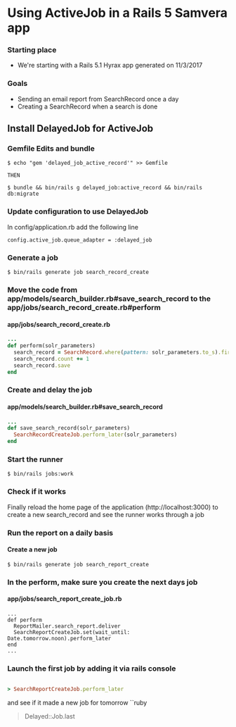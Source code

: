 # Using ActiveJob in a Rails 5 Samvera app

### Starting place
  - We're starting with a Rails 5.1 Hyrax app generated on 11/3/2017

### Goals
  - Sending an email report from SearchRecord once a day
  - Creating a SearchRecord when a search is done


## Install DelayedJob for ActiveJob
### Gemfile Edits and bundle
```
$ echo "gem 'delayed_job_active_record'" >> Gemfile

THEN

$ bundle && bin/rails g delayed_job:active_record && bin/rails db:migrate
```

### Update configuration to use DelayedJob
In config/application.rb add the following line
```
config.active_job.queue_adapter = :delayed_job
```
### Generate a job
```
$ bin/rails generate job search_record_create
```

### Move the code from app/models/search_builder.rb#save_search_record to the app/jobs/search_record_create.rb#perform
#### app/jobs/search_record_create.rb
```ruby
...
def perform(solr_parameters)
  search_record = SearchRecord.where(pattern: solr_parameters.to_s).first_or_initialize(count: 0)
  search_record.count += 1
  search_record.save
end
```

### Create and delay the job
#### app/models/search_builder.rb#save_search_record
```ruby
...
def save_search_record(solr_parameters)
  SearchRecordCreateJob.perform_later(solr_parameters)
end
```

### Start the runner 
```
$ bin/rails jobs:work 
```

### Check if it works
Finally reload the home page of the application (http://localhost:3000) to create a new search_record and see the runner works through a job

### Run the report on a daily basis
#### Create a new job
```
$ bin/rails generate job search_report_create
```

### In the perform, make sure you create the next days job
#### app/jobs/search_report_create_job.rb
```
...
def perform
  ReportMailer.search_report.deliver
  SearchReportCreateJob.set(wait_until: Date.tomorrow.noon).perform_later
end
...
```

### Launch the first job by adding it via rails console
```ruby

> SearchReportCreateJob.perform_later
```

and see if it made a new job for tomorrow
``ruby

> Delayed::Job.last 
```
